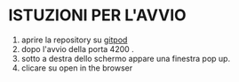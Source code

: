 # ISTUZIONI PER L'AVVIO
1. aprire la repository su [gitpod](https://www.gitpod.io#https://github.com/Wilson-r/FindYourSchool)
2. dopo l'avvio della porta 4200 .
3. sotto a destra dello schermo appare una finestra pop up.
4. clicare su open in the browser 
